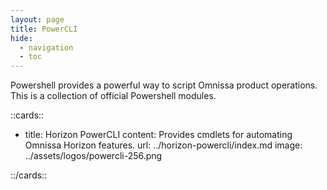 ```yaml
---
layout: page
title: PowerCLI
hide:
  - navigation
  - toc
---
```


Powershell provides a powerful way to script Omnissa product operations. This is a collection of official Powershell modules.

::cards::

- title: Horizon PowerCLI
  content: Provides cmdlets for automating Omnissa Horizon features.
  url: ../horizon-powercli/index.md
  image: ../assets/logos/powercli-256.png

::/cards::
